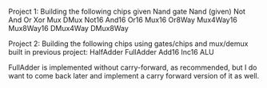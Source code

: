 Project 1: Building the following chips given Nand gate
    Nand (given)
    Not
    And
    Or
    Xor
    Mux
    DMux
    Not16
    And16
    Or16
    Mux16
    Or8Way
    Mux4Way16
    Mux8Way16
    DMux4Way
    DMux8Way


Project 2: Building the following chips using gates/chips and mux/demux built in previous project:
    HalfAdder
    FullAdder
    Add16
    Inc16
    ALU

FullAdder is implemented without carry-forward, as recommended, but I do want to come back later and implement a carry forward version of it as well.


